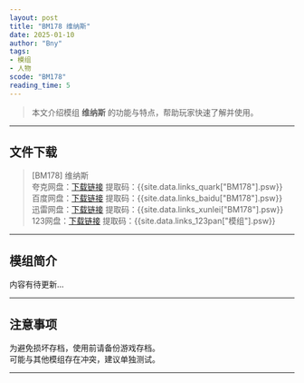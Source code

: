 ```yaml
---
layout: post
title: "BM178 维纳斯"
date: 2025-01-10
author: "Bny"
tags: 
- 模组
- 人物
scode: "BM178"
reading_time: 5
---
```


> 本文介绍模组 **维纳斯** 的功能与特点，帮助玩家快速了解并使用。

---

## 文件下载

> [BM178] 维纳斯  
夸克网盘：[下载链接]({{site.data.links_quark["BM178"].url}}) 提取码：{{site.data.links_quark["BM178"].psw}}  
百度网盘：[下载链接]({{site.data.links_baidu["BM178"].url}}) 提取码：{{site.data.links_baidu["BM178"].psw}}  
迅雷网盘：[下载链接]({{site.data.links_xunlei["BM178"].url}}) 提取码：{{site.data.links_xunlei["BM178"].psw}}  
123网盘：[下载链接]({{site.data.links_123pan["模组"].url}}) 提取码：{{site.data.links_123pan["模组"].psw}}  

---

## 模组简介

>  
内容有待更新...  

---

## 注意事项

>  
为避免损坏存档，使用前请备份游戏存档。  
可能与其他模组存在冲突，建议单独测试。  

---

